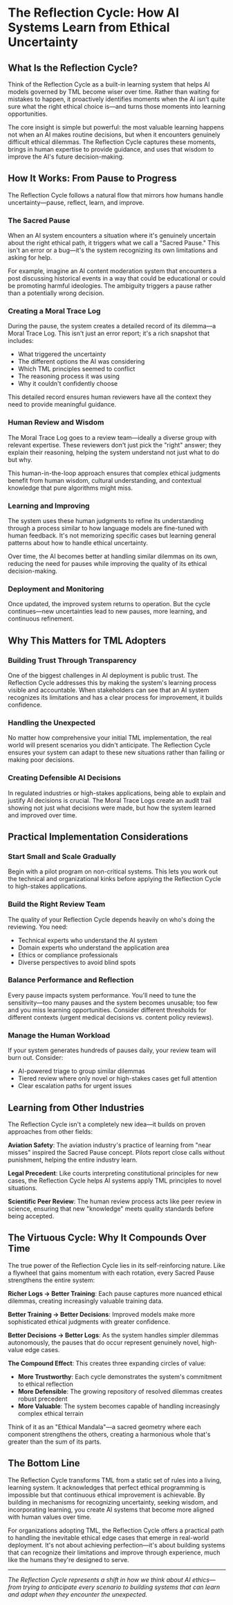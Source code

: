 # The Reflection Cycle: How AI Systems Learn from Ethical Uncertainty

## What Is the Reflection Cycle?

Think of the Reflection Cycle as a built-in learning system that helps AI models governed by TML become wiser over time. Rather than waiting for mistakes to happen, it proactively identifies moments when the AI isn't quite sure what the right ethical choice is—and turns those moments into learning opportunities.

The core insight is simple but powerful: the most valuable learning happens not when an AI makes routine decisions, but when it encounters genuinely difficult ethical dilemmas. The Reflection Cycle captures these moments, brings in human expertise to provide guidance, and uses that wisdom to improve the AI's future decision-making.

## How It Works: From Pause to Progress

The Reflection Cycle follows a natural flow that mirrors how humans handle uncertainty—pause, reflect, learn, and improve.

### The Sacred Pause

When an AI system encounters a situation where it's genuinely uncertain about the right ethical path, it triggers what we call a "Sacred Pause." This isn't an error or a bug—it's the system recognizing its own limitations and asking for help.

For example, imagine an AI content moderation system that encounters a post discussing historical events in a way that could be educational or could be promoting harmful ideologies. The ambiguity triggers a pause rather than a potentially wrong decision.

### Creating a Moral Trace Log

During the pause, the system creates a detailed record of its dilemma—a Moral Trace Log. This isn't just an error report; it's a rich snapshot that includes:

- What triggered the uncertainty
- The different options the AI was considering
- Which TML principles seemed to conflict
- The reasoning process it was using
- Why it couldn't confidently choose

This detailed record ensures human reviewers have all the context they need to provide meaningful guidance.

### Human Review and Wisdom

The Moral Trace Log goes to a review team—ideally a diverse group with relevant expertise. These reviewers don't just pick the "right" answer; they explain their reasoning, helping the system understand not just what to do but why.

This human-in-the-loop approach ensures that complex ethical judgments benefit from human wisdom, cultural understanding, and contextual knowledge that pure algorithms might miss.

### Learning and Improving

The system uses these human judgments to refine its understanding through a process similar to how language models are fine-tuned with human feedback. It's not memorizing specific cases but learning general patterns about how to handle ethical uncertainty.

Over time, the AI becomes better at handling similar dilemmas on its own, reducing the need for pauses while improving the quality of its ethical decision-making.

### Deployment and Monitoring

Once updated, the improved system returns to operation. But the cycle continues—new uncertainties lead to new pauses, more learning, and continuous refinement.

## Why This Matters for TML Adopters

### Building Trust Through Transparency

One of the biggest challenges in AI deployment is public trust. The Reflection Cycle addresses this by making the system's learning process visible and accountable. When stakeholders can see that an AI system recognizes its limitations and has a clear process for improvement, it builds confidence.

### Handling the Unexpected

No matter how comprehensive your initial TML implementation, the real world will present scenarios you didn't anticipate. The Reflection Cycle ensures your system can adapt to these new situations rather than failing or making poor decisions.

### Creating Defensible AI Decisions

In regulated industries or high-stakes applications, being able to explain and justify AI decisions is crucial. The Moral Trace Logs create an audit trail showing not just what decisions were made, but how the system learned and improved over time.

## Practical Implementation Considerations

### Start Small and Scale Gradually

Begin with a pilot program on non-critical systems. This lets you work out the technical and organizational kinks before applying the Reflection Cycle to high-stakes applications.

### Build the Right Review Team

The quality of your Reflection Cycle depends heavily on who's doing the reviewing. You need:
- Technical experts who understand the AI system
- Domain experts who understand the application area
- Ethics or compliance professionals
- Diverse perspectives to avoid blind spots

### Balance Performance and Reflection

Every pause impacts system performance. You'll need to tune the sensitivity—too many pauses and the system becomes unusable; too few and you miss learning opportunities. Consider different thresholds for different contexts (urgent medical decisions vs. content policy reviews).

### Manage the Human Workload

If your system generates hundreds of pauses daily, your review team will burn out. Consider:
- AI-powered triage to group similar dilemmas
- Tiered review where only novel or high-stakes cases get full attention
- Clear escalation paths for urgent issues

## Learning from Other Industries

The Reflection Cycle isn't a completely new idea—it builds on proven approaches from other fields:

**Aviation Safety**: The aviation industry's practice of learning from "near misses" inspired the Sacred Pause concept. Pilots report close calls without punishment, helping the entire industry learn.

**Legal Precedent**: Like courts interpreting constitutional principles for new cases, the Reflection Cycle helps AI systems apply TML principles to novel situations.

**Scientific Peer Review**: The human review process acts like peer review in science, ensuring that new "knowledge" meets quality standards before being accepted.

## The Virtuous Cycle: Why It Compounds Over Time

The true power of the Reflection Cycle lies in its self-reinforcing nature. Like a flywheel that gains momentum with each rotation, every Sacred Pause strengthens the entire system:

**Richer Logs → Better Training**: Each pause captures more nuanced ethical dilemmas, creating increasingly valuable training data.

**Better Training → Better Decisions**: Improved models make more sophisticated ethical judgments with greater confidence.

**Better Decisions → Better Logs**: As the system handles simpler dilemmas autonomously, the pauses that do occur represent genuinely novel, high-value edge cases.

**The Compound Effect**: This creates three expanding circles of value:
- **More Trustworthy**: Each cycle demonstrates the system's commitment to ethical reflection
- **More Defensible**: The growing repository of resolved dilemmas creates robust precedent
- **More Valuable**: The system becomes capable of handling increasingly complex ethical terrain

Think of it as an "Ethical Mandala"—a sacred geometry where each component strengthens the others, creating a harmonious whole that's greater than the sum of its parts.

## The Bottom Line

The Reflection Cycle transforms TML from a static set of rules into a living, learning system. It acknowledges that perfect ethical programming is impossible but that continuous ethical improvement is achievable. By building in mechanisms for recognizing uncertainty, seeking wisdom, and incorporating learning, you create AI systems that become more aligned with human values over time.

For organizations adopting TML, the Reflection Cycle offers a practical path to handling the inevitable ethical edge cases that emerge in real-world deployment. It's not about achieving perfection—it's about building systems that can recognize their limitations and improve through experience, much like the humans they're designed to serve.

---

*The Reflection Cycle represents a shift in how we think about AI ethics—from trying to anticipate every scenario to building systems that can learn and adapt when they encounter the unexpected.*
